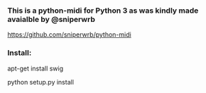 ### This is a python-midi for Python 3 as was kindly made avaialble by @sniperwrb
https://github.com/sniperwrb/python-midi

### Install:

apt-get install swig

python setup.py install
